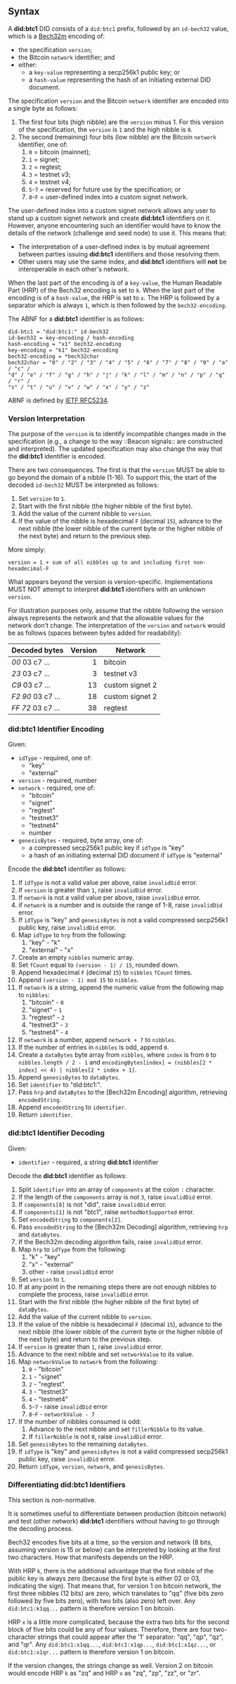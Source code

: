 ## Syntax

A **did:btc1** DID consists of a `did:btc1` prefix, followed by an `id-bech32`
value, which is a [Bech32m](https://github.com/bitcoin/bips/blob/master/bip-0350.mediawiki)
encoding of:

* the specification `version`;
* the Bitcoin `network` identifier; and
* either:
  * a `key-value` representing a secp256k1 public key; or
  * a `hash-value` representing the hash of an initiating external DID document.

The specification `version` and the Bitcoin `network` identifier are encoded
into a single byte as follows:

1. The first four bits (high nibble) are the `version` minus 1. For this version
   of the specification, the `version` is `1` and the high nibble is `0`.
1. The second (remaining) four bits (low nibble) are the Bitcoin `network`
   identifier, one of:
   1. `0` = bitcoin (mainnet);
   1. `1` = signet;
   1. `2` = regtest;
   1. `3` = testnet v3;
   1. `4` = testnet v4;
   1. `5`-`7` = reserved for future use by the specification; or
   1. `8`-`F` = user-defined index into a custom signet network.

The user-defined index into a custom signet network allows any user to stand up
a custom signet network and create **did:btc1** identifiers on it. However,
anyone encountering such an identifier would have to know the details of the
network (challenge and seed node) to use it. This means that:

* The interpretation of a user-defined index is by mutual agreement between
  parties issuing **did:btc1** identifiers and those resolving them.
* Other users may use the same index, and **did:btc1** identifiers will **not**
  be interoperable in each other's network.

When the last part of the encoding is of a `key-value`, the Human Readable Part
(HRP) of the Bech32 encoding is set to `k`. When the last part of the encoding
is of a `hash-value`, the HRP is set to `x`. The HRP is followed by a separator
which is always `1`, which is then followed by the `bech32-encoding`.

The ABNF for a **did:btc1** identifier is as follows:

```abnf
did-btc1 = "did:btc1:" id-bech32
id-bech32 = key-encoding / hash-encoding
hash-encoding = "x1" bech32-encoding
key-encoding = "k1" bech32-encoding
bech32-encoding = *bech32char
bech32char = "0" / "2" / "3" / "4" / "5" / "6" / "7" / "8" / "9" / "a" / "c" / 
"d" / "e" / "f" / "g" / "h" / "j" / "k" / "l" / "m" / "n" / "p" / "q" / "r" / 
"s" / "t" / "u" / "v" / "w" / "x" / "y" / "z" 
```

ABNF is defined by [IETF RFC5234](https://datatracker.ietf.org/doc/html/rfc5234).

### Version Interpretation

The purpose of the `version` is to identify incompatible changes made in the
specification (e.g., a change to the way ::Beacon signals:: are constructed and
interpreted). The updated specification may also change the way that the
**did:btc1** identifier is encoded.

There are two consequences. The first is that the `version` MUST be able to go
beyond the domain of a nibble (1-16). To support this, the start of the decoded
`id-bech32` MUST be interpreted as follows:

1. Set `version` to `1`.
1. Start with the first nibble (the higher nibble of the first byte).
1. Add the value of the current nibble to `version`.
1. If the value of the nibble is hexadecimal `F` (decimal `15`), advance to the
   next nibble (the lower nibble of the current byte or the higher nibble of the
   next byte) and return to the previous step.

More simply:

```text
version = 1 + sum of all nibbles up to and including first non-hexadecimal-F
```

What appears beyond the version is version-specific. Implementations MUST NOT
attempt to interpret **did:btc1** identifiers with an unknown `version`.

For illustration purposes only, assume that the nibble following the version
always represents the network and that the allowable values for the network
don't change. The interpretation of the `version` and `network` would be as
follows (spaces between bytes added for readability):

| Decoded bytes     | Version | Network         |
|-------------------|--------:|-----------------|
| *00* 03 c7 ...    |       1 | bitcoin         |
| *23* 03 c7 ...    |       3 | testnet v3      |
| *C9* 03 c7 ...    |      13 | custom signet 2 |
| *F2 90* 03 c7 ... |      18 | custom signet 2 |
| *FF 72* 03 c7 ... |      38 | regtest         |

### **did:btc1** Identifier Encoding

Given:

* `idType` - required, one of:
  * "key"
  * "external"
* `version` - required, number
* `network` - required, one of:
  * "bitcoin"
  * "signet"
  * "regtest"
  * "testnet3"
  * "testnet4"
  * number
* `genesisBytes` - required, byte array, one of:
  * a compressed secp256k1 public key if `idType` is "key"
  * a hash of an initiating external DID document if `idType` is "external"

Encode the **did:btc1** identifier as follows:

1. If `idType` is not a valid value per above, raise `invalidDid` error.
1. If `version` is greater than `1`, raise `invalidDid` error.
1. If `network` is not a valid value per above, raise `invalidDid` error.
1. if `network` is a number and is outside the range of 1-8, raise `invalidDid` error.
1. If `idType` is "key" and `genesisBytes` is not a valid compressed secp256k1
   public key, raise `invalidDid` error.
1. Map `idType` to `hrp` from the following:
   1. "key" - "k"
   1. "external" - "x"
1. Create an empty `nibbles` numeric array.
1. Set `fCount` equal to `(version - 1) / 15`, rounded down.
1. Append hexadecimal `F` (decimal `15`) to `nibbles` `fCount` times.
1. Append `(version - 1) mod 15` to `nibbles`.
1. If `network` is a string, append the numeric value from the following map to
   `nibbles`:
    1. "bitcoin" - `0`
    1. "signet" - `1`
    1. "regtest" - `2`
    1. "testnet3" - `3`
    1. "testnet4" - `4`
1. If `network` is a number, append `network + 7` to `nibbles`.
1. If the number of entries in `nibbles` is odd, append `0`.
1. Create a `dataBytes` byte array from `nibbles`, where `index` is from `0` to
   `nibbles.length / 2 - 1` and `encodingBytes[index] =
   (nibbles[2 * index] << 4) | nibbles[2 * index + 1]`.
1. Append `genesisBytes` to `dataBytes`.
1. Set `identifier` to "did:btc1:".
1. Pass `hrp` and `dataBytes` to the [Bech32m Encoding] algorithm, retrieving
   `encodedString`.
1. Append `encodedString` to `identifier`.
1. Return `identifier`.

### **did:btc1** Identifier Decoding

Given:

* `identifier` - required, a string **did:btc1** identifier

Decode the **did:btc1** identifier as follows:

1. Split `identifier` into an array of `components` at the colon `:` character.
1. If the length of the `components` array is not `3`, raise `invalidDid` error.
1. If `components[0]` is not "did", raise `invalidDid` error.
1. If `components[1]` is not "btc1", raise `methodNotSupported` error.
1. Set `encodedString` to `components[2]`.
1. Pass `encodedString` to the [Bech32m Decoding] algorithm, retrieving `hrp`
   and `dataBytes`.
1. If the Bech32m decoding algorithm fails, raise `invalidDid` error.
1. Map `hrp` to `idType` from the following:
   1. "k" - "key"
   1. "x" - "external"
   1. other - raise `invalidDid` error
1. Set `version` to `1`.
1. If at any point in the remaining steps there are not enough nibbles to
   complete the process, raise `invalidDid` error.
1. Start with the first nibble (the higher nibble of the first byte) of
   `dataBytes`.
1. Add the value of the current nibble to `version`.
1. If the value of the nibble is hexadecimal `F` (decimal `15`), advance to the
   next nibble (the lower nibble of the current byte or the higher nibble of the
   next byte) and return to the previous step.
1. If `version` is greater than `1`, raise `invalidDid` error.
1. Advance to the next nibble and set `networkValue` to its value.
1. Map `networkValue` to `network` from the following:
   1. `0` - "bitcoin"
   1. `1` - "signet"
   1. `2` - "regtest"
   1. `3` - "testnet3"
   1. `4` - "testnet4"
   1. `5`-`7` - raise `invalidDid` error
   1. `8`-`F` - `networkValue - 7`
1. If the number of nibbles consumed is odd:
   1. Advance to the next nibble and set `fillerNibble` to its value.
   1. If `fillerNibble` is not `0`, raise `invalidDid` error.
1. Set `genesisBytes` to the remaining `dataBytes`.
1. If `idType` is "key" and `genesisBytes` is not a valid compressed secp256k1
   public key, raise `invalidDid` error.
1. Return `idType`, `version`, `network`, and `genesisBytes`.

### Differentiating **did:btc1** Identifiers

This section is non-normative.

It is sometimes useful to differentiate between production (bitcoin network) and
test (other network) **did:btc1** identifiers without having to go through the
decoding process.

Bech32 encodes five bits at a time, so the version and network (8 bits, assuming
version is 15 or below) can be interpreted by looking at the first two
characters. How that manifests depends on the HRP.

With HRP `k`, there is the additional advantage that the first nibble of the
public key is always zero (because the first byte is either 02 or 03, indicating
the sign). That means that, for version 1 on bitcoin network, the first three
nibbles (12 bits) are zero, which translates to "qq" (five bits zero followed by
five bits zero), with two bits (also zero) left over. Any `did:btc1:k1qq...`
pattern is therefore version 1 on bitcoin.

HRP `x` is a little more complicated, because the extra two bits for the second
block of five bits could be any of four values. Therefore, there are four
two-character strings that could appear after the '1' separator: "qq", "qp",
"qz", and "qr". Any `did:btc1:x1qq...`, `did:btc1:x1qp...`,
`did:btc1:x1qz...`, or `did:btc1:x1qr...` pattern is therefore version 1 on
bitcoin.

If the version changes, the strings change as well. Version 2 on bitcoin would
encode HRP `k` as "zq" and HRP `x` as "zq", "zp", "zz", or "zr".
